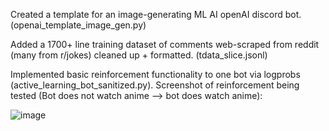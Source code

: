 Created a template for an image-generating ML AI openAI discord bot. (openai_template_image_gen.py)


Added a 1700+ line training dataset of comments web-scraped from reddit (many from r/jokes) cleaned up + formatted. (tdata_slice.jsonl)


Implemented basic reinforcement functionality to one bot via logprobs (active_learning_bot_sanitized.py).
Screenshot of reinforcement being tested (Bot does not watch anime --> bot does watch anime):

![image](https://user-images.githubusercontent.com/97141856/228354274-85183eef-9703-4f58-bc7c-5ec33e56c006.png)
